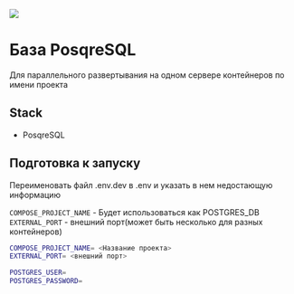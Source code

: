 ![](https://img.shields.io/github/license/Naavlad/postgresql_container)
# База PosqreSQL
Для параллельного развертывания на одном сервере контейнеров по имени проекта

## Stack

- PosqreSQL

## Подготовка к запуску

Переименовать файл .env.dev в .env и указать в нем недостающую информацию

```COMPOSE_PROJECT_NAME``` - Будет использоваться как POSTGRES_DB
```EXTERNAL_PORT``` - внешний порт(может быть несколько для разных контейнеров)

```bash
COMPOSE_PROJECT_NAME= <Название проекта>
EXTERNAL_PORT= <внешний порт>

POSTGRES_USER=
POSTGRES_PASSWORD=
```
